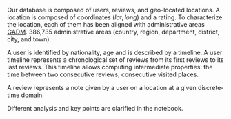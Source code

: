Our database is composed of users, reviews, and geo-located locations. A location is composed of coordinates $(lat, long)$ and a rating. To characterize the location, each of them has been aligned with administrative areas [GADM](https://gadm.org/index.html). 386,735 administrative areas (country, region, department, district, city, and town).

A user is identified by nationality, age and is described by a timeline. A user timeline represents a chronological set of reviews from its first reviews to its last reviews. This timeline allows computing intermediate properties: the time between two consecutive reviews, consecutive visited places. 

A review represents a note given by a user on a location at a given discrete-time domain. 

Different analysis and key points are clarified in the notebook.
